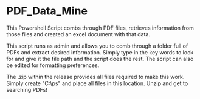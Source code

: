 # PDF_Data_Mine
This Powershell Script combs through PDF files, retrieves information from those files and created an excel document with that data.

This script runs as admin and allows you to comb through a folder full of PDFs and extract desired information. Simply type in the key words to look for and give it the file path and the script does the rest. The script can also be edited for formatting preferences.

The .zip within the release provides all files required to make this work. Simply create "C:\ps" and place all files in this location. Unzip and get to searching PDFs!
